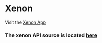 # Xenon

Visit the [Xenon App](https://xenon.now.sh)

### The xenon API source is located [here](https://github.com/ujjwal-kr/gnews-sc)

